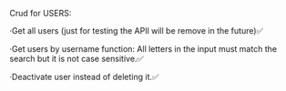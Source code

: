 Crud for USERS:

·Get all users (just for testing the APIl will be remove in the future)✅

·Get users by username function: All letters in the input must match the search but it is not case sensitive.✅

·Deactivate user instead of deleting it.✅


